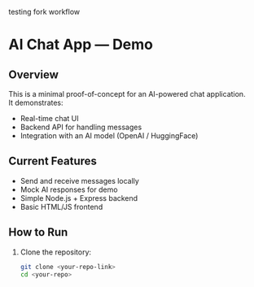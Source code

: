 testing fork workflow
# AI Chat App — Demo

## Overview
This is a minimal proof-of-concept for an AI-powered chat application.  
It demonstrates:
- Real-time chat UI
- Backend API for handling messages
- Integration with an AI model (OpenAI / HuggingFace)

## Current Features
- Send and receive messages locally
- Mock AI responses for demo
- Simple Node.js + Express backend
- Basic HTML/JS frontend

## How to Run
1. Clone the repository:
   ```bash
   git clone <your-repo-link>
   cd <your-repo>
